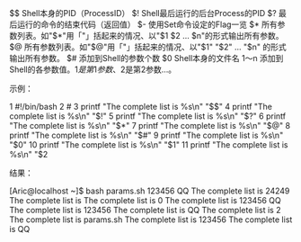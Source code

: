 $$ Shell本身的PID（ProcessID） 
$!  Shell最后运行的后台Process的PID 
$? 最后运行的命令的结束代码（返回值） 
$- 使用Set命令设定的Flag一览 
$* 所有参数列表。如"$*"用「"」括起来的情况、以"$1 $2 … $n"的形式输出所有参数。 
$@ 所有参数列表。如"$@"用「"」括起来的情况、以"$1" "$2" … "$n" 的形式输出所有参数。 
$#  添加到Shell的参数个数 
$0  Shell本身的文件名 
$1～$n 添加到Shell的各参数值。$1是第1参数、$2是第2参数…。 

示例：

1 #!/bin/bash
 2 #
 3 printf "The complete list is %s\n" "$$"
 4 printf "The complete list is %s\n" "$!"
 5 printf "The complete list is %s\n" "$?"
 6 printf "The complete list is %s\n" "$*"
 7 printf "The complete list is %s\n" "$@"
 8 printf "The complete list is %s\n" "$#"
 9 printf "The complete list is %s\n" "$0"
10 printf "The complete list is %s\n" "$1"
11 printf "The complete list is %s\n" "$2

结果：

[Aric@localhost ~]$ bash params.sh 123456 QQ
The complete list is 24249
The complete list is
The complete list is 0
The complete list is 123456 QQ
The complete list is 123456
The complete list is QQ
The complete list is 2
The complete list is params.sh
The complete list is 123456
The complete list is QQ


